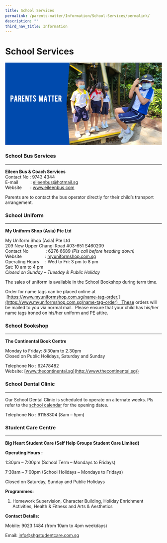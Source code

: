 ```yaml
---
title: School Services
permalink: /parents-matter/Information/School-Services/permalink/
description: ""
third_nav_title: Information
---
```

School Services
===============
![](/images/Parents%20Matter.png)

### School Bus Services
-------------------

**Eileen Bus & Coach Services**  
Contact No : 9743 4344  
E-mail          : eileenbus@hotmail.sg  
Website       : www.eileenbus.com

Parents are to contact the bus operator directly for their child’s transport arrangement.

### School Uniform
--------------


**My Uniform Shop (Asia) Pte Ltd**

My Uniform Shop (Asia) Pte Ltd  
209 New Upper Changi Road #03-651 S460209  
Contact No              : 6276 6689 _(Pls call before heading down)_  
Website                   : [myuniformshop.com.sg](http://www.asencio.com.sg/)  
Operating Hours     : Wed to Fri: 3 pm to 8 pm  
Sat: 10 am to 4 pm  
_Closed on Sunday – Tuesday & Public Holiday_

The sales of uniform is available in the School Bookshop during term time.

Order for name tags can be placed online at  [https://www.myuniformshop.com.sg/name-tag-order.](https://www.myuniformshop.com.sg/name-tag-order)   These orders will be mailed to you via normal mail.  Please ensure that your child has his/her name tags ironed on his/her uniform and PE attire.

### School Bookshop
---------------

**The Continental Book Centre**

Monday to Friday: 8:30am to 2.30pm  
Closed on Public Holidays, Saturday and Sunday

Telephone No : 62478482  
Website: [www.thecontinental.sg](http://www.thecontinental.sg/)

### School Dental Clinic
--------------------

Our School Dental Clinic is scheduled to operate on alternate weeks. Pls refer to the [school calendar](/parents-matter/School-Calendar/permalink/) for the opening dates.

Telephone No : 91158304 (8am – 5pm)

### **Student Care Centre**
-----------------------

**Big Heart Student Care (Self Help Groups Student Care Limited)**

**Operating Hours :**

1:30pm – 7:00pm (School Term – Mondays to Fridays)

7:30am – 7:00pm (School Holidays – Mondays to Fridays)

Closed on Saturday, Sunday and Public Holidays

**Programmes:**

1) Homework Supervision, Character Building, Holiday Enrichment Activities, Health & Fitness and Arts & Aesthetics

**Contact Details:**

Mobile: 9023 1484 (from 10am to 4pm weekdays)

Email: [info@shgstudentcare.com.sg](mailto:info@shgstudentcare.com.sg)